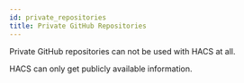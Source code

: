 ```yaml
---
id: private_repositories
title: Private GitHub Repositories
---
```


Private GitHub repositories can not be used with HACS at all.

HACS can only get publicly available information.
